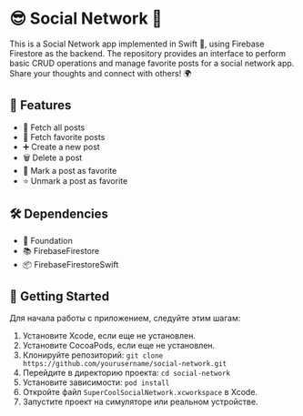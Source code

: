 # 😎  Social Network 💬

This is a Social Network app implemented in Swift 🚀, using Firebase Firestore as the backend. The repository provides an interface to perform basic CRUD operations and manage favorite posts for a social network app. Share your thoughts and connect with others! 🌍

## 🎉 Features

- 📝 Fetch all posts
- 💖 Fetch favorite posts
- ➕ Create a new post
- 🗑️ Delete a post
- 🌟 Mark a post as favorite
- ⭐ Unmark a post as favorite

## 🛠️ Dependencies

- 🍏 Foundation
- 📚 FirebaseFirestore
- 📦 FirebaseFirestoreSwift


## 🚀 Getting Started

Для начала работы с приложением, следуйте этим шагам:

1. Установите Xcode, если еще не установлен.
2. Установите CocoaPods, если еще не установлен.
3. Клонируйте репозиторий: `git clone https://github.com/yourusername/social-network.git`
4. Перейдите в директорию проекта: `cd social-network`
5. Установите зависимости: `pod install`
6. Откройте файл `SuperCoolSocialNetwork.xcworkspace` в Xcode.
7. Запустите проект на симуляторе или реальном устройстве.

